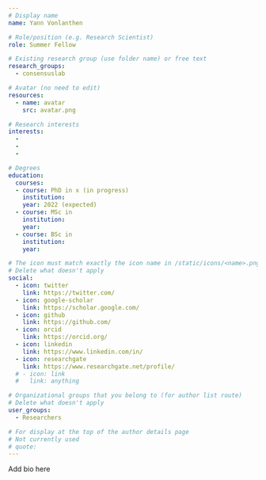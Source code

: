 ```yaml
---
# Display name
name: Yann Vonlanthen

# Role/position (e.g. Research Scientist)
role: Summer Fellow

# Existing research group (use folder name) or free text
research_groups:
  - consensuslab

# Avatar (no need to edit)
resources:
  - name: avatar
    src: avatar.png

# Research interests
interests:
  -
  -
  -

# Degrees
education:
  courses:
  - course: PhD in x (in progress)
    institution:
    year: 2022 (expected)
  - course: MSc in
    institution:
    year:
  - course: BSc in
    institution:
    year:

# The icon must match exactly the icon name in /static/icons/<name>.png
# Delete what doesn't apply
social:
  - icon: twitter
    link: https://twitter.com/
  - icon: google-scholar
    link: https://scholar.google.com/
  - icon: github
    link: https://github.com/
  - icon: orcid
    link: https://orcid.org/
  - icon: linkedin
    link: https://www.linkedin.com/in/
  - icon: researchgate
    link: https://www.researchgate.net/profile/
  # - icon: link
  #   link: anything

# Organizational groups that you belong to (for author list route)
# Delete what doesn't apply
user_groups:
  - Researchers

# For display at the top of the author details page
# Not currently used
# quote:
---
```


Add bio here
